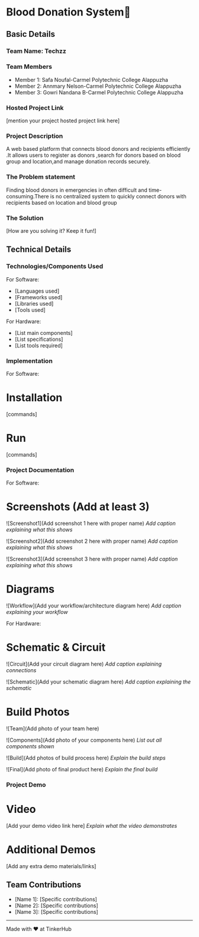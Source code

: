 # Blood Donation System🎯


## Basic Details
### Team Name: Techzz


### Team Members
- Member 1:  Safa Noufal-Carmel Polytechnic College Alappuzha
- Member 2:  Annmary Nelson-Carmel Polytechnic College Alappuzha
- Member 3:  Gowri Nandana B-Carmel Polytechnic College Alappuzha

### Hosted Project Link
[mention your project hosted project link here]


### Project Description
A web based platform that connects blood donors and recipients efficiently .It allows users to register as donors ,search for donors based on blood group and location,and manage donation records securely. 

### The Problem statement
Finding blood donors in emergencies in often difficult and time-consuming.There is no centralized system to quickly connect donors with recipients based on location and blood group

### The Solution
[How are you solving it? Keep it fun!]

## Technical Details
### Technologies/Components Used
For Software:
- [Languages used]
- [Frameworks used]
- [Libraries used]
- [Tools used]

For Hardware:
- [List main components]
- [List specifications]
- [List tools required]

### Implementation
For Software:
# Installation
[commands]

# Run
[commands]

### Project Documentation
For Software:

# Screenshots (Add at least 3)
![Screenshot1](Add screenshot 1 here with proper name)
*Add caption explaining what this shows*

![Screenshot2](Add screenshot 2 here with proper name)
*Add caption explaining what this shows*

![Screenshot3](Add screenshot 3 here with proper name)
*Add caption explaining what this shows*

# Diagrams
![Workflow](Add your workflow/architecture diagram here)
*Add caption explaining your workflow*

For Hardware:

# Schematic & Circuit
![Circuit](Add your circuit diagram here)
*Add caption explaining connections*

![Schematic](Add your schematic diagram here)
*Add caption explaining the schematic*

# Build Photos
![Team](Add photo of your team here)


![Components](Add photo of your components here)
*List out all components shown*

![Build](Add photos of build process here)
*Explain the build steps*

![Final](Add photo of final product here)
*Explain the final build*

### Project Demo
# Video
[Add your demo video link here]
*Explain what the video demonstrates*

# Additional Demos
[Add any extra demo materials/links]

## Team Contributions
- [Name 1]: [Specific contributions]
- [Name 2]: [Specific contributions]
- [Name 3]: [Specific contributions]

---
Made with ❤️ at TinkerHub

